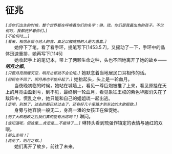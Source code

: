 # 征兆
*```[当你们出生的时候，整个世界都在呼唤着你们的名字：琳，琉。你们是我最出色的孩子。不论何时，我都庇护着你们。]```*  
*```[不论何时……]```*  
*```[看来，相信永恒与他人的我，真足以被成熟的人是为愚蠢。]```*  
&emsp;&emsp;她停下了笔，看了看手环，提笔写下[1453.5.7]，又摇动了一下，手环中的晶体迅速重排，她再写下[1145]  
&emsp;&emsp;她收起手上的笔记本，带上了两颗生命之种，头也不回地离开了她的故乡——***明月之都***。  
*```[只要月亮照耀天空，明月之都就不会沦陷。]```* 她默念着当地居民口耳相传的话。  
*```[但现在不同了，明月再也不能升起了。]```* 她抬起头，头上是一轮血月。  
&emsp;&emsp;当夜晚初临的时候，她站在城墙上，看见一尊巨炮被推了上来，看见原挂在天上的月亮由盈到亏，到不见，最终到一轮血月，看见象征王权的紫色华服消失在了敌阵中。慌乱之中，她只能和自己的姐姐琉一起出逃。  
*```[走吧，别想了，过去的都已经过去了，还有好几十里路才到东边的大欧粗欧。]```*  
&emsp;&emsp;身旁与她容貌一般无二，身高一潘的女孩正在催促她。  
*```[到了大欧粗欧之后我们真的能有出路吗？]```* 琳问。  
*```[谁知道呢，但这里……肯定是……不能待了……]```* 琳转头看到琉强作镇定的表情与通红的双眼。  
*```[那么走吧！]```*  
*```[再见了，明月之都。]```*  
&emsp;&emsp;她们离开了故乡，前往了未来。  

